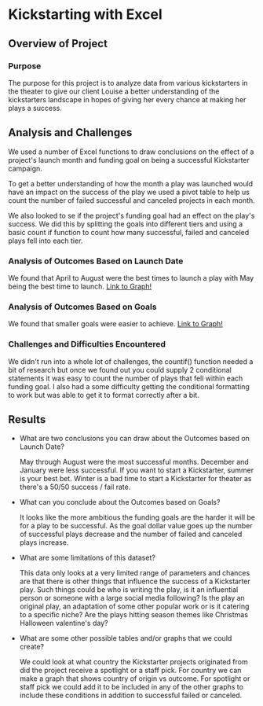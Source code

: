# Kickstarting with Excel

## Overview of Project

### Purpose
The purpose for this project is to analyze data from various kickstarters in
the theater to give our client Louise a better understanding of the kickstarters
landscape in hopes of giving her every chance at making her plays a success.

## Analysis and Challenges

We used a number of Excel functions to draw conclusions on the effect of a
project's launch month and funding goal on being a successful Kickstarter
campaign.

To get a better understanding of how the month a play was launched would have
an impact on the success of the play we used a pivot table to help us count
the number of failed successful and canceled projects in each month.

We also looked to se if the project's funding goal had an effect on the play's
success. We did this by splitting the goals into different tiers and using a
basic count if function to count how many successful, failed and canceled plays
fell into each tier.


### Analysis of Outcomes Based on Launch Date

We found that April to August were the best times to launch a play with May
being the best time to launch.
[Link to Graph!](https://github.com/seuss1337/kickstarter-analysis/blob/master/Theater_Outcomes_vs_Launch.png?raw=true)

### Analysis of Outcomes Based on Goals

We found that smaller goals were easier to achieve.
[Link to Graph!](https://github.com/seuss1337/kickstarter-analysis/blob/master/Outcomes_vs_Goals.png?raw=true)

### Challenges and Difficulties Encountered

We didn't run into a whole lot of challenges, the countif() function needed a
bit of research but once we found out you could supply 2 conditional statements
it was easy to count the number of plays that fell within each funding goal.
I also had a some difficulty getting the conditional formatting to work but was
able to get it to format correctly after a bit.

## Results

- What are two conclusions you can draw about the Outcomes based on Launch Date?

  May through August were the most successful months. December and January were
  less successful. If you want to start a Kickstarter, summer is your best bet.
  Winter is a bad time to start a Kickstarter for theater as there's a 50/50
  success / fail rate.

- What can you conclude about the Outcomes based on Goals?

  It looks like the more ambitious the funding goals are the harder it will be
  for a play to be successful. As the goal dollar value goes up the number of
  successful plays decrease and the number of failed and canceled plays
  increase.

- What are some limitations of this dataset?

  This data only looks at a very limited range of parameters and chances are
  that there is other things that influence the success of a Kickstarter play.
  Such things could be who is writing the play, is it an influential person
  or someone with a large social media following? Is the play an original play,
  an adaptation of some other popular work or is it catering to a specific
  niche? Are the plays hitting season themes like Christmas Halloween
  valentine's day?


- What are some other possible tables and/or graphs that we could create?

  We could look at what country the Kickstarter projects originated from did
  the project receive a spotlight or a staff pick. For country we can make a
  graph that shows country of origin vs outcome. For spotlight or staff pick
  we could add it to be included in any of the other graphs to include these
  conditions in addition to successful failed or canceled.
